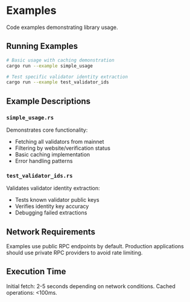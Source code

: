 # Examples

Code examples demonstrating library usage.

## Running Examples

```bash
# Basic usage with caching demonstration
cargo run --example simple_usage

# Test specific validator identity extraction
cargo run --example test_validator_ids
```

## Example Descriptions

### `simple_usage.rs`
Demonstrates core functionality:
- Fetching all validators from mainnet
- Filtering by website/verification status
- Basic caching implementation
- Error handling patterns

### `test_validator_ids.rs`
Validates validator identity extraction:
- Tests known validator public keys
- Verifies identity key accuracy
- Debugging failed extractions

## Network Requirements

Examples use public RPC endpoints by default. Production applications should use private RPC providers to avoid rate limiting.

## Execution Time

Initial fetch: 2-5 seconds depending on network conditions.
Cached operations: <100ms.